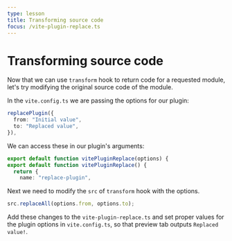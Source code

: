 ```yaml
---
type: lesson
title: Transforming source code
focus: /vite-plugin-replace.ts
---
```


# Transforming source code

Now that we can use `transform` hook to return code for a requested module, let's try modifying the original source code of the module.

In the `vite.config.ts` we are passing the options for our plugin:

```ts
replacePlugin({
  from: "Initial value",
  to: "Replaced value",
}),
```

We can access these in our plugin's arguments:

```ts add={1} del={2}
export default function vitePluginReplace(options) {
export default function vitePluginReplace() {
  return {
    name: "replace-plugin",
```

Next we need to modify the `src` of `transform` hook with the options.

```ts
src.replaceAll(options.from, options.to);
```

Add these changes to the `vite-plugin-replace.ts` and set proper values for the plugin options in `vite.config.ts`, so that preview tab outputs `Replaced value!`.
